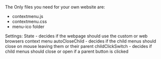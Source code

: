 The Only files you need for your own website are:
- contextmenu.js
- contextmenu.css
- menu-ico folder

Settings:
State - decides if the webpage should use the custom or web browsers context menu
autoCloseChild - decides if the child menus should close on mouse leaving them or their parent
childClickSwitch - decides if child menus should close or open if a parent button is clicked